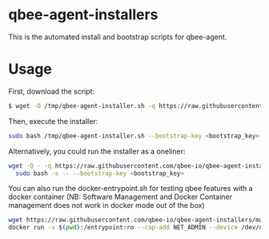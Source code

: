 # qbee-agent-installers
This is the automated install and bootstrap scripts for qbee-agent.

# Usage

First, download the script:

```bash
$ wget -O /tmp/qbee-agent-installer.sh -q https://raw.githubusercontent.com/qbee-io/qbee-agent-installers/main/qbee-agent-installer.sh
```

Then, execute the installer:

```bash
sudo bash /tmp/qbee-agent-installer.sh --bootstrap-key <bootstrap_key>
```

Alternatively, you could run the installer as a oneliner:

```bash
wget -O - -q https://raw.githubusercontent.com/qbee-io/qbee-agent-installers/main/qbee-agent-installer.sh | \
  sudo bash -s -- --bootstrap-key <bootstrap_key>
```

You can also run the docker-entrypoint.sh for testing qbee features with a docker container (NB: Software Management and Docker
Container management does not work in docker mode out of the box)

```bash
wget https://raw.githubusercontent.com/qbee-io/qbee-agent-installers/main/qbee-agent-entrypoint.sh
docker run -v $(pwd):/entrypoint:ro --cap-add NET_ADMIN --device /dev/net/tun -e QBEE_BOOTSTRAP_KEY=<bootstrap_key> debian:latest bash /entrypoint/qbee-agent-entrypoint.sh
```
